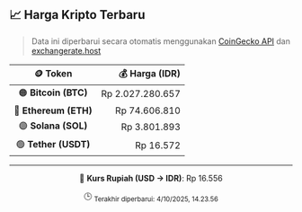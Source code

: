 

<!-- HARGA_KRIPTO -->
## 📈 Harga Kripto Terbaru

> Data ini diperbarui secara otomatis menggunakan [CoinGecko API](https://www.coingecko.com/) dan [exchangerate.host](https://exchangerate.host/)

<div align="center">

| 🪙 Token | 💰 Harga (IDR) |
|:------:|---------------:|
| 🟠 **Bitcoin (BTC)**   | Rp 2.027.280.657 |
| 🔵 **Ethereum (ETH)**  | Rp 74.606.810 |
| 🟣 **Solana (SOL)**    | Rp 3.801.893 |
| 🟢 **Tether (USDT)**   | Rp 16.572 |

---

💱 **Kurs Rupiah (USD → IDR)**: Rp 16.556

🕒 <sub>Terakhir diperbarui: 4/10/2025, 14.23.56</sub>

</div>
<!-- /HARGA_KRIPTO -->